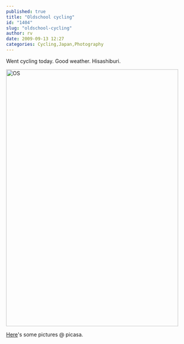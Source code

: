 ```yaml
---
published: true
title: "Oldschool cycling"
id: "1404"
slug: "oldschool-cycling"
author: rv
date: 2009-09-13 12:27
categories: Cycling,Japan,Photography
---
```

Went cycling today. Good weather. Hisashiburi.

<a href="https://s3.amazonaws.com/cfwblog/uploads/2009/09/os.jpg"><img class="aligncenter size-full wp-image-1405" title="OS" src="https://s3.amazonaws.com/cfwblog/uploads/2009/09/os.jpg" alt="OS" width="468" height="699" /></a>

<a href="http://picasaweb.google.co.jp/mrhazard/OldschoolCycling#" target="_blank">Here</a>'s some pictures @ picasa.